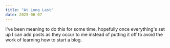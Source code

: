 ```yaml
---
title: "At Long Last"
date: 2025-06-07
---
```


I've been meaning to do this for some time, hopefully once everything's set up I
can add posts as they occur to me instead of putting it off to avoid the work of
learning how to start a blog.

